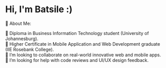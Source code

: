 # Hi, I'm Batsile :)

💫 About Me:

🌸 Diploma in Business Information Technology student (University of Johannesburg). <br>
🌸 Higher Certificate in Mobile Application and Web Development graduate (IIE Rosebank College). <br>
🌸 I’m looking to collaborate on real-world innovative web and mobile apps.<br>
🌸 I’m looking for help with code reviews and UI/UX design feedback.<br>




